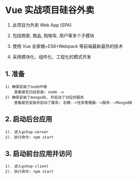 # Vue 实战项目硅谷外卖

1) 此项目为外卖 Web App (SPA) 

2) 包括商家, 商品, 购物车, 用户等多个子模块 

3) 使用 Vue 全家桶+ES6+Webpack 等前端最新最热的技术 

4) 采用模块化、组件化、工程化的模式开发

## 1. 准备

	1) 确保安装了node环境
		查看是否已经安装: node -v
	2) 确保安装了mongodb, 并启动了对应的服务
		查看是否安装并启动了服务: 右键-->任务管理器-->服务-->MongoDB

## 2. 启动后台应用

	1). 进入gshop-server
	2). 执行命令: npm start

## 3. 启动前台应用并访问

	1). 进入gshop-client
	2). 执行命令: npm start

